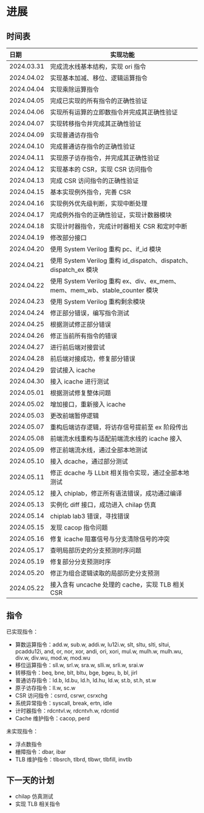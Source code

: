 # 进展

## 时间表

| 日期         | 实现功能                  |
|:---------- | --------------------- |
| 2024.03.31 | 完成流水线基本结构，实现 ori 指令   |
| 2024.04.02 | 实现基本加减、移位、逻辑运算指令      |
| 2024.04.04 | 实现乘除运算指令              |
| 2024.04.05 | 完成已实现的所有指令的正确性验证      |
| 2024.04.06 | 实现所有运算的立即数指令并完成其正确性验证 |
| 2024.04.07 | 实现转移指令并完成其正确性验证       |
| 2024.04.09 | 实现普通访存指令              |
| 2024.04.10 | 完成普通访存指令的正确性验证        |
| 2024.04.11 | 实现原子访存指令，并完成其正确性验证    |
| 2024.04.12 | 实现基本的 CSR，实现 CSR 访问指令 |
| 2024.04.13 | 完成 CSR 访问指令的正确性验证 |
| 2024.04.15 | 基本实现例外指令，完善 CSR |
| 2024.04.16 | 实现例外优先级判断，实现中断处理 |
| 2024.04.17 | 完成例外指令的正确性验证，实现计数器模块 |
| 2024.04.18 | 实现计时器指令，完成计时器相关 CSR 和定时中断 |
| 2024.04.19 | 修改部分接口 |
| 2024.04.20 | 使用 System Verilog 重构 pc、if_id 模块 |
| 2024.04.21 | 使用 System Verilog 重构 id_dispatch、dispatch、dispatch_ex 模块 |
| 2024.04.22 | 使用 System Verilog 重构 ex、div、ex_mem、mem、mem_wb、stable_counter 模块 |
| 2024.04.23 | 使用 System Verilog 重构剩余模块 |
| 2024.04.24 | 修正部分错误，编写指令测试 | 
| 2024.04.25 | 根据测试修正部分错误 |
| 2024.04.26 | 修正当前所有指令的错误 |
| 2024.04.27 | 进行前后端对接尝试 |
| 2024.04.28 | 前后端对接成功，修复部分错误 |
| 2024.04.29 | 尝试接入 icache | 
| 2024.04.30 | 接入 icache 进行测试 |
| 2024.05.01 | 根据测试修复整体问题 |
| 2024.05.02 | 增加接口，重新接入 icache |
| 2024.05.03 | 更改前端暂停逻辑 | 
| 2024.05.07 | 重构后端访存逻辑，将访存信号提前至 ex 阶段传出 |
| 2024.05.08 | 前端流水线重构与适配前端流水线的 icache 接入 |
| 2024.05.09 | 修正前端流水线，通过全部本地测试 |
| 2024.05.10 | 接入 dcache，通过部分测试 |
| 2024.05.11 | 修正 dcache 与 LLbit 相关指令实现，通过全部本地测试 |
| 2024.05.12 | 接入 chiplab，修正所有语法错误，成功通过编译 |
| 2024.05.13 | 实例化 diff 接口，成功进入 chilap 仿真 |
| 2024.05.14 | chiplab lab3 错误，寻找错误 |
| 2024.05.15 | 发现 cacop 指令问题 |
| 2024.05.16 | 修复 icache 阻塞信号与分支清除信号的冲突 |
| 2024.05.17 | 查明局部历史的分支预测时序问题 |
| 2024.05.19 | 修复部分分支预测时序 |
| 2024.05.20 | 修正为组合逻辑读取的局部历史分支预测 |
| 2024.05.22 | 接入含有 uncache 处理的 cache，实现 TLB 相关 CSR |  

## 指令

已实现指令：

- 算数运算指令：add.w, sub.w, addi.w, lu12i.w, slt, sltu, slti, sltui, pcaddu12i, and, or, nor, xor, andi, ori, xori, mul.w, mulh.w, mulh.wu, div.w, div.wu, mod.w, mod.wu
- 移位运算指令：sll.w, srl.w, sra.w, slli.w, srli.w, srai.w
- 转移指令：beq, bne, blt, bltu, bge, bgeu, b, bl, jirl
- 普通访存指令：ld.b, ld.bu, ld.h, ld\.hu, ld.w, st.b, st.h, st.w
- 原子访存指令：ll.w, sc.w
- CSR 访问指令：csrrd, csrwr, csrxchg
- 系统异常指令：syscall, break, ertn, idle
- 计时器指令：rdcntvl.w, rdcntvh.w, rdcntid
- Cache 维护指令：cacop, perd

未实现指令：

- 浮点数指令
- 栅障指令：dbar, ibar
- TLB 维护指令：tlbsrch, tlbrd, tlbwr, tlbfill, invtlb

## 下一天的计划

- chilap 仿真测试
- 实现 TLB 相关指令
